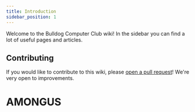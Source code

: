 ```yaml
---
title: Introduction
sidebar_position: 1
---
```


Welcome to the Bulldog Computer Club wiki! In the sidebar you can find a lot of useful pages and articles.

## Contributing

If you would like to contribute to this wiki, please [open a pull request](https://github.com/bulldog-computer-club/bulldog-computer-club.github.io/pulls)! We're very open to improvements.


# AMONGUS
